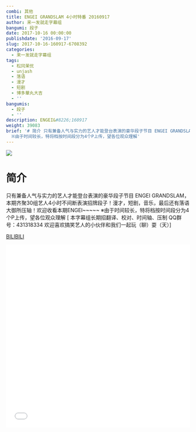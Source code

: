 ```yaml
---
combi: 其他
title: ENGEI GRANDSLAM 4小时特番 20160917
author: 来一发就走字幕组
bangumi: 段子
date: 2017-10-16 00:00:00
publishdate: '2016-09-17'
slug: 2017-10-16-160917-6708392
categories:
  - 来一发就走字幕组
tags:
  - 松冈茉优
  - unjash
  - 落语
  - 漫才
  - 短剧
  - 博多華丸大吉
  - ''
bangumis:
  - 段子
  - ''
description: ENGEI&#8226;160917
weight: 39083
brief: '# 简介 只有兼备人气与实力的艺人才能登台表演的豪华段子节目 ENGEI GRANDSLAM，本期齐聚30组艺人4小时不间断表演招牌段子！漫才，短剧，音乐，最后还有落语大御所压轴！欢迎收看本期ENGEI~~~~~
  ※由于时间较长，特将档按时间段分为4个P上传，望各位观众理解'
---
```


![](https://i.imgur.com/a92duvM.jpg)

# 简介  
只有兼备人气与实力的艺人才能登台表演的豪华段子节目 ENGEI GRANDSLAM，本期齐聚30组艺人4小时不间断表演招牌段子！漫才，短剧，音乐，最后还有落语大御所压轴！欢迎收看本期ENGEI~~~~~
※由于时间较长，特将档按时间段分为4个P上传，望各位观众理解
[ 本字幕组长期招翻译、校对、时间轴、压制   QQ群号：431318334 欢迎喜欢搞笑艺人的小伙伴和我们一起玩（聊）耍（天）]

  [BILIBILI](https://www.bilibili.com/video/av6708392/)


<div class="vcontainer">  <iframe class='video' src="//www.bilibili.com/blackboard/player.html?aid=6708392" width="100%" height="500" frameborder="0" allowfullscreen="allowfullscreen"></iframe></div>
